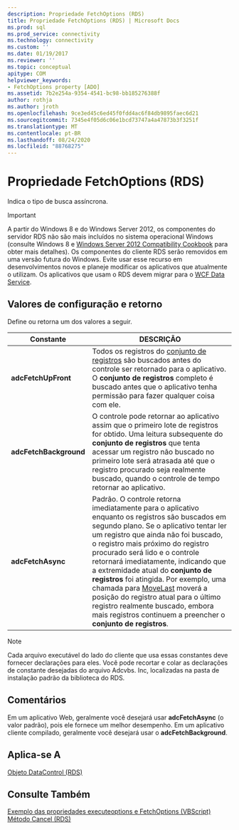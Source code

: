 ```yaml
---
description: Propriedade FetchOptions (RDS)
title: Propriedade FetchOptions (RDS) | Microsoft Docs
ms.prod: sql
ms.prod_service: connectivity
ms.technology: connectivity
ms.custom: ''
ms.date: 01/19/2017
ms.reviewer: ''
ms.topic: conceptual
apitype: COM
helpviewer_keywords:
- FetchOptions property [ADO]
ms.assetid: 7b2e254a-9354-4541-bc98-bb185276388f
author: rothja
ms.author: jroth
ms.openlocfilehash: 9ce3ed45c6ed45f0fdd4ac6f84db9895faec6d21
ms.sourcegitcommit: 7345e4f05d6c06e1bcd73747a4a47873b3f3251f
ms.translationtype: MT
ms.contentlocale: pt-BR
ms.lasthandoff: 08/24/2020
ms.locfileid: "88768275"
---
```

# <a name="fetchoptions-property-rds"></a>Propriedade FetchOptions (RDS)
Indica o tipo de busca assíncrona.  
  
> [!IMPORTANT]
>  A partir do Windows 8 e do Windows Server 2012, os componentes do servidor RDS não são mais incluídos no sistema operacional Windows (consulte Windows 8 e [Windows Server 2012 Compatibility Cookbook](https://www.microsoft.com/download/details.aspx?id=27416) para obter mais detalhes). Os componentes do cliente RDS serão removidos em uma versão futura do Windows. Evite usar esse recurso em desenvolvimentos novos e planeje modificar os aplicativos que atualmente o utilizam. Os aplicativos que usam o RDS devem migrar para o [WCF Data Service](https://go.microsoft.com/fwlink/?LinkId=199565).  
  
## <a name="setting-and-return-values"></a>Valores de configuração e retorno  
 Define ou retorna um dos valores a seguir.  
  
|Constante|DESCRIÇÃO|  
|--------------|-----------------|  
|**adcFetchUpFront**|Todos os registros do [conjunto de registros](../ado-api/recordset-object-ado.md) são buscados antes do controle ser retornado para o aplicativo. O **conjunto de registros** completo é buscado antes que o aplicativo tenha permissão para fazer qualquer coisa com ele.|  
|**adcFetchBackground**|O controle pode retornar ao aplicativo assim que o primeiro lote de registros for obtido. Uma leitura subsequente do **conjunto de registros** que tenta acessar um registro não buscado no primeiro lote será atrasada até que o registro procurado seja realmente buscado, quando o controle de tempo retornar ao aplicativo.|  
|**adcFetchAsync**|Padrão. O controle retorna imediatamente para o aplicativo enquanto os registros são buscados em segundo plano. Se o aplicativo tentar ler um registro que ainda não foi buscado, o registro mais próximo do registro procurado será lido e o controle retornará imediatamente, indicando que a extremidade atual do **conjunto de registros** foi atingida. Por exemplo, uma chamada para [MoveLast](./movefirst-movelast-movenext-and-moveprevious-methods-rds.md) moverá a posição do registro atual para o último registro realmente buscado, embora mais registros continuem a preencher o **conjunto de registros**.|  
  
> [!NOTE]
>  Cada arquivo executável do lado do cliente que usa essas constantes deve fornecer declarações para eles. Você pode recortar e colar as declarações de constante desejadas do arquivo Adcvbs. Inc, localizadas na pasta de instalação padrão da biblioteca do RDS.  
  
## <a name="remarks"></a>Comentários  
 Em um aplicativo Web, geralmente você desejará usar **adcFetchAsync** (o valor padrão), pois ele fornece um melhor desempenho. Em um aplicativo cliente compilado, geralmente você desejará usar o **adcFetchBackground**.  
  
## <a name="applies-to"></a>Aplica-se A  
 [Objeto DataControl (RDS)](./datacontrol-object-rds.md)  
  
## <a name="see-also"></a>Consulte Também  
 [Exemplo das propriedades executeoptions e FetchOptions (VBScript)](./executeoptions-and-fetchoptions-properties-example-vbscript.md)   
 [Método Cancel (RDS)](./cancel-method-rds.md)